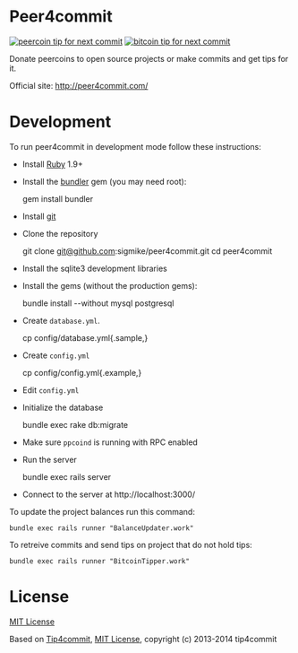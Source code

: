 Peer4commit
==========

[![peercoin tip for next commit](http://peer4commit.com/projects/1.svg)](http://peer4commit.com/projects/1)
[![bitcoin tip for next commit](http://tip4commit.com/projects/560.svg)](http://tip4commit.com/projects/560)

Donate peercoins to open source projects or make commits and get tips for it.

Official site: http://peer4commit.com/

Development
===========

To run peer4commit in development mode follow these instructions:

* Install [Ruby](https://www.ruby-lang.org/en/downloads/) 1.9+
* Install the [bundler](http://bundler.io/) gem (you may need root):


    gem install bundler
    
* Install [git](http://git-scm.com/downloads)
* Clone the repository


    git clone git@github.com:sigmike/peer4commit.git
    cd peer4commit

* Install the sqlite3 development libraries
* Install the gems (without the production gems):


    bundle install --without mysql postgresql

* Create `database.yml`.


    cp config/database.yml{.sample,}

* Create `config.yml`


    cp config/config.yml{.example,}

* Edit `config.yml`

* Initialize the database


    bundle exec rake db:migrate

* Make sure `ppcoind` is running with RPC enabled

* Run the server


    bundle exec rails server

* Connect to the server at http://localhost:3000/


To update the project balances run this command:

    bundle exec rails runner "BalanceUpdater.work"

To retreive commits and send tips on project that do not hold tips:

    bundle exec rails runner "BitcoinTipper.work"

License
=======

[MIT License](https://github.com/sigmike/peer4commit/blob/master/LICENSE)

Based on [Tip4commit](http://tip4commit.com/), [MIT License](https://github.com/tip4commit/tip4commit/blob/master/LICENSE), copyright (c) 2013-2014 tip4commit
